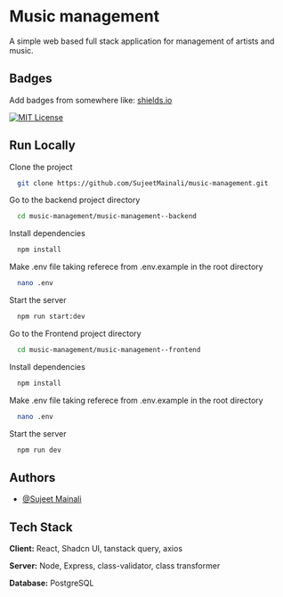
# Music management

A simple web based full stack application for management of artists and music.


## Badges

Add badges from somewhere like: [shields.io](https://shields.io/)

[![MIT License](https://img.shields.io/badge/License-MIT-green.svg)](https://choosealicense.com/licenses/mit/)



## Run Locally

Clone the project

```bash
  git clone https://github.com/SujeetMainali/music-management.git
```

Go to the backend project directory

```bash
  cd music-management/music-management--backend
```

Install dependencies

```bash
  npm install
```
Make .env file taking referece from .env.example in the root directory

```bash
  nano .env
```

Start the server

```bash
  npm run start:dev
```


Go to the Frontend project directory

```bash
  cd music-management/music-management--frontend
```

Install dependencies

```bash
  npm install
```
Make .env file taking referece from .env.example in the root directory

```bash
  nano .env
```

Start the server

```bash
  npm run dev
```

## Authors

- [@Sujeet Mainali](https://www.github.com/sujeetmainali)


## Tech Stack

**Client:** React, Shadcn UI, tanstack query, axios

**Server:** Node, Express, class-validator, class transformer

**Database:** PostgreSQL 
